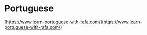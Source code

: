 # Portuguese

[https://www.learn-portuguese-with-rafa.com/](https://www.learn-portuguese-with-rafa.com/)

